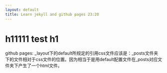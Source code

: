 ```yaml
---
layout: default
title: Learn jekyll and github pages 23:20
---
```


<h1>h11111 test h1</h1>

github pages:
_layout下的default所规定的引用css文件应该是：_posts文件夹下的文件相对于css文件的位置。因为相当于是用default配置文件在_posts对应文件夹下产生了一个html文件。